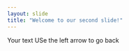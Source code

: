 ```yaml
---
layout: slide
title: "Welcome to our second slide!"
---
```

Your text
USe the left arrow to go back
